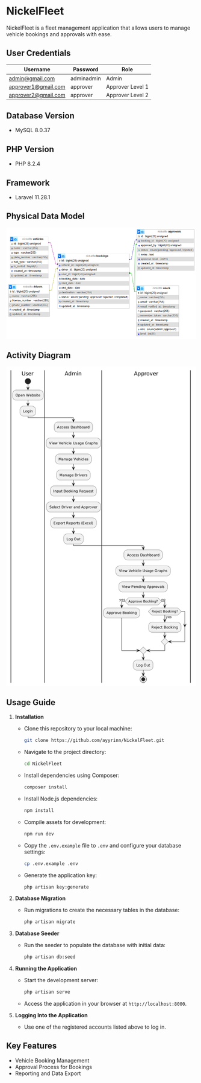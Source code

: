 # NickelFleet

NickelFleet is a fleet management application that allows users to manage vehicle bookings and approvals with ease.

## User Credentials

| Username                   | Password      | Role             |
|----------------------------|---------------|------------------|
| admin@gmail.com            | adminadmin    | Admin            |
| approver1@gmail.com        | approver      | Approver Level 1 |
| approver2@gmail.com        | approver      | Approver Level 2 |

## Database Version
- MySQL 8.0.37

## PHP Version
- PHP 8.2.4

## Framework
- Laravel 11.28.1

## Physical Data Model
![Physical Data Model](public/assets/images/physical.png)

## Activity Diagram
![Activity Diagram](public/assets/images/activity.png)

## Usage Guide

1. **Installation**
   - Clone this repository to your local machine:
     ```bash
     git clone https://github.com/ayyrinn/NickelFleet.git
     ```
   - Navigate to the project directory:
     ```bash
     cd NickelFleet
     ```
   - Install dependencies using Composer:
     ```bash
     composer install
     ```
   - Install Node.js dependencies:
     ```bash
     npm install
     ```
   - Compile assets for development:
     ```bash
     npm run dev
     ```
   - Copy the `.env.example` file to `.env` and configure your database settings:
     ```bash
     cp .env.example .env
     ```
   - Generate the application key:
     ```bash
     php artisan key:generate
     ```

2. **Database Migration**
   - Run migrations to create the necessary tables in the database:
     ```bash
     php artisan migrate
     ```

3. **Database Seeder**
   - Run the seeder to populate the database with initial data:
     ```bash
     php artisan db:seed
     ```

4. **Running the Application**
   - Start the development server:
     ```bash
     php artisan serve
     ```
   - Access the application in your browser at `http://localhost:8000`.

5. **Logging Into the Application**
   - Use one of the registered accounts listed above to log in.

## Key Features
- Vehicle Booking Management
- Approval Process for Bookings
- Reporting and Data Export